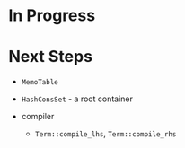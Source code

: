 # In Progress


# Next Steps


- `MemoTable`
- `HashConsSet` - a root container

 - compiler
    - `Term::compile_lhs`, `Term::compile_rhs`
